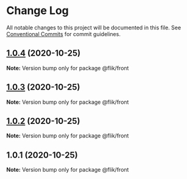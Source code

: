 # Change Log

All notable changes to this project will be documented in this file.
See [Conventional Commits](https://conventionalcommits.org) for commit guidelines.

## [1.0.4](https://github.com/cahva/worker-monorepo/compare/v1.0.3...v1.0.4) (2020-10-25)

**Note:** Version bump only for package @flik/front





## [1.0.3](https://github.com/cahva/worker-monorepo/compare/v1.0.2...v1.0.3) (2020-10-25)

**Note:** Version bump only for package @flik/front





## [1.0.2](https://github.com/cahva/worker-monorepo/compare/v1.0.1...v1.0.2) (2020-10-25)

**Note:** Version bump only for package @flik/front





## 1.0.1 (2020-10-25)

**Note:** Version bump only for package @flik/front
